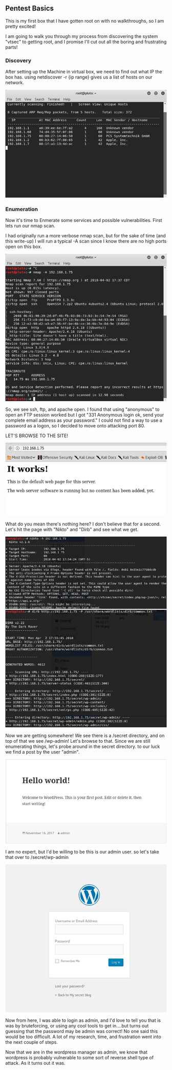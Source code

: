 ## Pentest Basics

This is my first box that I have gotten root on with no walkthroughs, so I am pretty excited!

I am going to walk you through my process from discovering the system "vtsec" to getting root, and I promise I'll cut out all the boring and frustrating parts!

### Discovery

After setting up the Machine in virtual box, we need to find out what IP the box has.
using netdiscover -r {ip range} gives us a list of hosts on our network.
  
![Image](https://github.com/mattp789/mattp789.github.io/blob/master/images/discovery.png)

### Enumeration
Now it's time to Enmerate some services and possible vulnerabilities. First lets run our nmap scan.

I had originally run a more verbose nmap scan, but for the sake of time (and this write-up) I will run a typical -A scan since I know there are no high ports open on this box.

![Image](https://github.com/mattp789/mattp789.github.io/blob/master/images/nmap.png)

So, we see ssh, ftp, and apache open. I found that using "anonymous" to open an FTP session worked but I got "331 Anonymous login ok, send your complete email address as your password." I could not find a way to use a password as a logon, so I decided to move onto attacking port 80.

LET'S BROWSE TO THE SITE!

![Image](https://github.com/mattp789/mattp789.github.io/blob/master/images/webpage.png)

What do you mean there's nothing here? I don't believe that for a second. Let's hit the page with "Nikto" and "Dirb" and see what we get.

![Image](https://github.com/mattp789/mattp789.github.io/blob/master/images/Screenshot%20from%202018-04-02%2017-54-54.png)
![Image](https://github.com/mattp789/mattp789.github.io/blob/master/images/Screenshot%20from%202018-04-02%2017-56-20.png)

Now we are getting somewhere! We see there is a /secret directory, and on top of that we see /wp-admin! Let's browse to that. Since we are still enumerating things, let's probe around in the secret directory. to our luck we find a post by the user "admin".

![Image](https://github.com/mattp789/mattp789.github.io/blob/master/images/user.png)

I am no expert, but I'd be willing to be this is our admin user. so let's take that over to /secret/wp-admin

![Image](https://github.com/mattp789/mattp789.github.io/blob/master/images/admin.png)

Now from here, I was able to login as admin, and I'd love to tell you that is was by bruteforcing, or using any cool tools to get in....but turns out guessing that the password may be admin was correct! No one said this would be too difficult. A lot of my research, time, and frustration went into the next couple of steps.

Now that we are in the wordpress manager as admin, we know that wordpress is probably vulnerable to some sort of reverse shell type of attack. As it turns out it was. 


